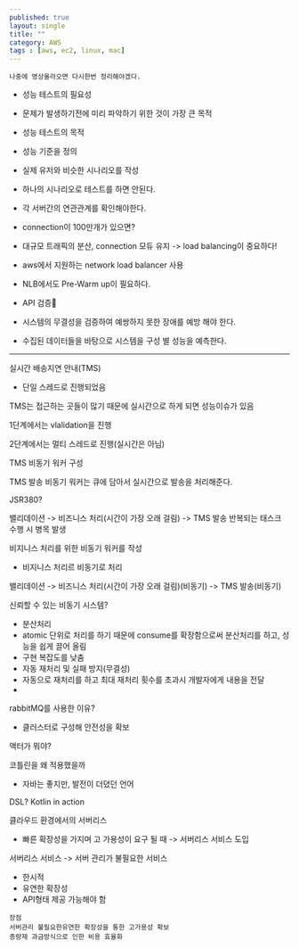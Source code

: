 ```yaml
---
published: true
layout: single
title: ""
category: AWS
tags : [aws, ec2, linux, mac]
---
```


```
나중에 영상올라오면 다시한번 정리해야겠다.
```

- 성능 테스트의 필요성
 - 문제가 발생하기전에 미리 파악하기 위한 것이 가장 큰 목적

- 성능 테스트의 목적
 - 성능 기준을 정의
 - 실제 유저와 비슷한 시나리오를 작성

- 하나의 시나리오로 테스트를 하면 안된다.

- 각 서버간의 연관관계를 확인해야한다.

- connection이 100만개가 있으면?
 - 대규모 트래픽의 분산, connection 모듀 유지 -> load balancing이 중요하다!
 - aws에서 지원하는 network load balancer 사용
 - NLB에서도 Pre-Warm up이 필요하다.

- API 검증

- 시스템의 무결성을 검증하여 예쌍하지 못한 장애를 예방 해야 한다.
- 수집된 데이터들을 바탕으로 시스템을 구성 별 성능을 예측한다.
----------------------------------------------------------------------------------------------------------------------

실시간 배송지연 안내(TMS)
- 단일 스레드로 진행되었음

TMS는 접근하는 곳들이 많기 때문에 실시간으로 하게 되면 성능이슈가 있음

1단계에서는 vlalidation을 진행

2단계에서는 멀티 스레드로 진행(실시간은 아님)

TMS 비동기 워커 구성

TMS 발송 비동기 워커는 큐에 담아서 실시간으로 발송을 처리해준다.

JSR380?

밸리데이션 -> 비즈니스 처리(시간이 가장 오래 걸림) -> TMS 발송
반복되는 태스크 수행 시 병목 발생

비지니스 처리를 위한 비동기 워커를 작성
 - 비지니스 처리르 비동기로 처리

 밸리데이션 -> 비즈니스 처리(시간이 가장 오래 걸림)(비동기) -> TMS 발송(비동기)

신뢰할 수 있는 비동기 시스템?
- 분산처리
 - atomic 단위로 처리를 하기 때문에 consume를 확장함으로써 분산처리를 하고, 성능을 쉽게 끌어 올림
 - 구현 복잡도를 낮춤
- 자동 재처리 및 실패 방지(무결성)
 - 자동으로 재처리를 하고 최대 재처리 횟수를 초과시 개발자에게 내용을 전달
 - 
rabbitMQ를 사용한 이유?
- 클러스터로 구성해 안전성을 확보

액터가 뭐야?



코틀린을 왜 적용했을까
- 자바는 좋지만, 발전이 더뎠던 언어

DSL?
Kotlin in action

클라우드 환경에서의 서버리스
- 빠른 확장성을 가지며 고 가용성이 요구 될 때 -> 서버리스 서비스 도입

서버리스 서비스 -> 서버 관리가 불필요한 서비스
- 한시적
- 유연한 확장성
- API형태 제공 가능해야 함
```
장점
서버관리 불필요한유연한 확장성을 통한 고가용성 확보
종량제 과금방식으로 인한 비용 효율화
```